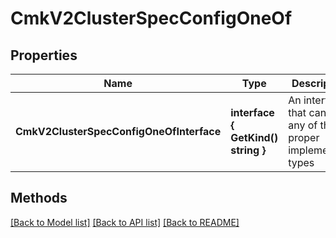 # CmkV2ClusterSpecConfigOneOf

## Properties

Name | Type | Description | Notes
------------ | ------------- | ------------- | -------------
**CmkV2ClusterSpecConfigOneOfInterface** | **interface { GetKind() string }** | An interface that can hold any of the proper implementing types |

## Methods


[[Back to Model list]](../README.md#documentation-for-models) [[Back to API list]](../README.md#documentation-for-api-endpoints) [[Back to README]](../README.md)


